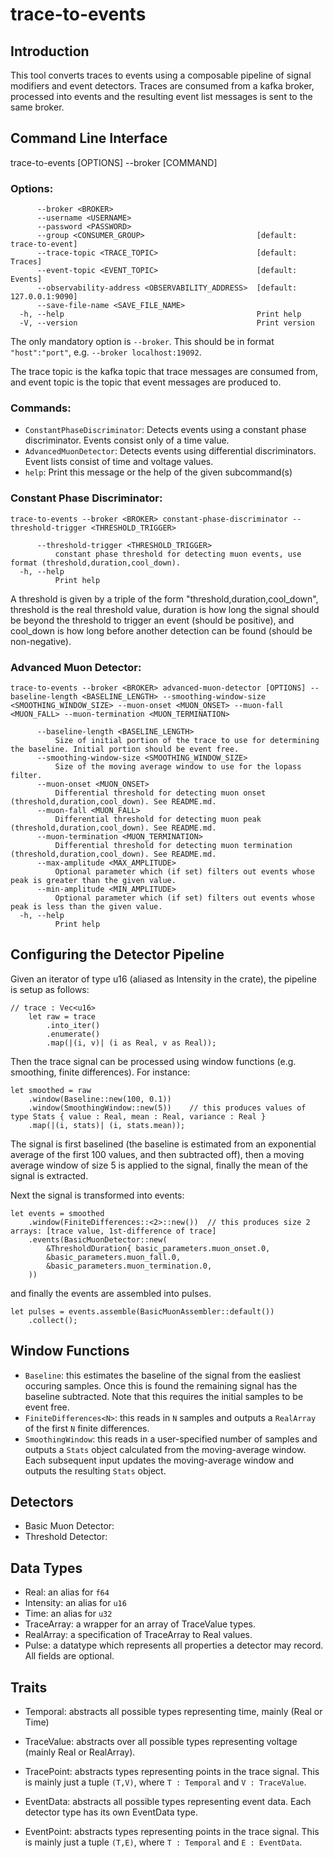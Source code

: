 # trace-to-events

## Introduction
This tool converts traces to events using a composable pipeline of signal modifiers and event detectors.
Traces are consumed from a kafka broker, processed into events and the resulting event list messages is sent to the same broker.

## Command Line Interface
trace-to-events [OPTIONS] --broker <BROKER> [COMMAND]

### Options:
```
      --broker <BROKER>                                
      --username <USERNAME>                            
      --password <PASSWORD>                            
      --group <CONSUMER_GROUP>                         [default: trace-to-event]
      --trace-topic <TRACE_TOPIC>                      [default: Traces]
      --event-topic <EVENT_TOPIC>                      [default: Events]
      --observability-address <OBSERVABILITY_ADDRESS>  [default: 127.0.0.1:9090]
      --save-file-name <SAVE_FILE_NAME>                
  -h, --help                                           Print help
  -V, --version                                        Print version
```
The only mandatory option is `--broker`. This should be in format `"host":"port"`, e.g. `--broker localhost:19092`.

The trace topic is the kafka topic that trace messages are consumed from, and event topic is the topic that event messages are produced to.

### Commands:
-  `ConstantPhaseDiscriminator`:       Detects events using a constant phase discriminator. Events consist only of a time value.
-  `AdvancedMuonDetector`:        Detects events using differential discriminators. Event lists consist of time and voltage values.
-  `help`:         Print this message or the help of the given subcommand(s)

### Constant Phase Discriminator:
`trace-to-events --broker <BROKER> constant-phase-discriminator --threshold-trigger <THRESHOLD_TRIGGER>`

```
      --threshold-trigger <THRESHOLD_TRIGGER>
          constant phase threshold for detecting muon events, use format (threshold,duration,cool_down).
  -h, --help
          Print help
```
A threshold is given by a triple of the form "threshold,duration,cool_down", threshold is the real threshold value, duration is how long the signal should be beyond the threshold to trigger an event (should be positive), and cool_down is how long before another detection can be found (should be non-negative).

### Advanced Muon Detector:
`trace-to-events --broker <BROKER> advanced-muon-detector [OPTIONS] --baseline-length <BASELINE_LENGTH> --smoothing-window-size <SMOOTHING_WINDOW_SIZE> --muon-onset <MUON_ONSET> --muon-fall <MUON_FALL> --muon-termination <MUON_TERMINATION>`
```
      --baseline-length <BASELINE_LENGTH>
          Size of initial portion of the trace to use for determining the baseline. Initial portion should be event free.
      --smoothing-window-size <SMOOTHING_WINDOW_SIZE>
          Size of the moving average window to use for the lopass filter.
      --muon-onset <MUON_ONSET>
          Differential threshold for detecting muon onset (threshold,duration,cool_down). See README.md.
      --muon-fall <MUON_FALL>
          Differential threshold for detecting muon peak (threshold,duration,cool_down). See README.md.
      --muon-termination <MUON_TERMINATION>
          Differential threshold for detecting muon termination (threshold,duration,cool_down). See README.md.
      --max-amplitude <MAX_AMPLITUDE>
          Optional parameter which (if set) filters out events whose peak is greater than the given value.
      --min-amplitude <MIN_AMPLITUDE>
          Optional parameter which (if set) filters out events whose peak is less than the given value.
  -h, --help
          Print help
```

## Configuring the Detector Pipeline
Given an iterator of type u16 (aliased as Intensity in the crate), the pipeline is setup as follows:
```
// trace : Vec<u16>
    let raw = trace
        .into_iter()
        .enumerate()
        .map(|(i, v)| (i as Real, v as Real));
```
Then the trace signal can be processed using window functions (e.g. smoothing, finite differences). For instance:
```
let smoothed = raw
    .window(Baseline::new(100, 0.1))
    .window(SmoothingWindow::new(5))    // this produces values of type Stats { value : Real, mean : Real, variance : Real }
    .map(|(i, stats)| (i, stats.mean));
```
The signal is first baselined (the baseline is estimated from an exponential average of the first 100 values, and then subtracted off),
then a moving average window of size 5 is applied to the signal, finally the mean of the signal is extracted.

Next the signal is transformed into events:
```
let events = smoothed
    .window(FiniteDifferences::<2>::new())  // this produces size 2 arrays: [trace value, 1st-difference of trace]
    .events(BasicMuonDetector::new(
        &ThresholdDuration{ basic_parameters.muon_onset.0,
        &basic_parameters.muon_fall.0,
        &basic_parameters.muon_termination.0,
    ))
```
and finally the events are assembled into pulses.
```
let pulses = events.assemble(BasicMuonAssembler::default())
    .collect();
```

## Window Functions
- `Baseline`: this estimates the baseline of the signal from the easliest occuring samples.
Once this is found the remaining signal has the baseline subtracted.
Note that this requires the initial samples to be event free.
- `FiniteDifferences<N>`: this reads in `N` samples and outputs a `RealArray` of the first `N` finite differences.
- `SmoothingWindow`: this reads in a user-specified number of samples and outputs a `Stats` object calculated from the moving-average window.
Each subsequent input updates the moving-average window and outputs the resulting `Stats` object.

## Detectors
- Basic Muon Detector: 
- Threshold Detector: 

## Data Types
- Real: an alias for `f64`
- Intensity: an alias for `u16`
- Time: an alias for `u32`
- TraceArray: a wrapper for an array of TraceValue types.
- RealArray: a specification of TraceArray to Real values.
- Pulse: a datatype which represents all properties a detector may record. All fields are optional.

## Traits
- Temporal: abstracts all possible types representing time, mainly (Real or Time)
- TraceValue: abstracts over all possible types representing voltage (mainly Real or RealArray).
- TracePoint: abstracts types representing points in the trace signal. This is mainly just a tuple `(T,V)`, where `T : Temporal` and `V : TraceValue`.

- EventData: abstracts all possible types representing event data. Each detector type has its own EventData type.
- EventPoint: abstracts types representing points in the trace signal. This is mainly just a tuple `(T,E)`, where `T : Temporal` and `E : EventData`.
